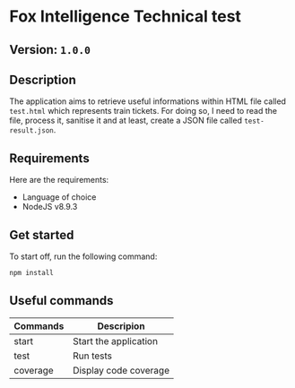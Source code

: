 # Fox Intelligence Technical test

## Version: `1.0.0`

## Description

The application aims to retrieve useful informations within HTML file called `test.html` which represents train tickets.
For doing so, I need to read the file, process it, sanitise it and at least, create a JSON file called `test-result.json`.

## Requirements

Here are the requirements:
-   Language of choice
-   NodeJS v8.9.3

## Get started

To start off, run the following command:

```sh
npm install
```

## Useful commands

| Commands  | Descripion            |
| --------- | --------------------- |
| start     | Start the application |
| test      | Run tests             |
| coverage  | Display code coverage |
